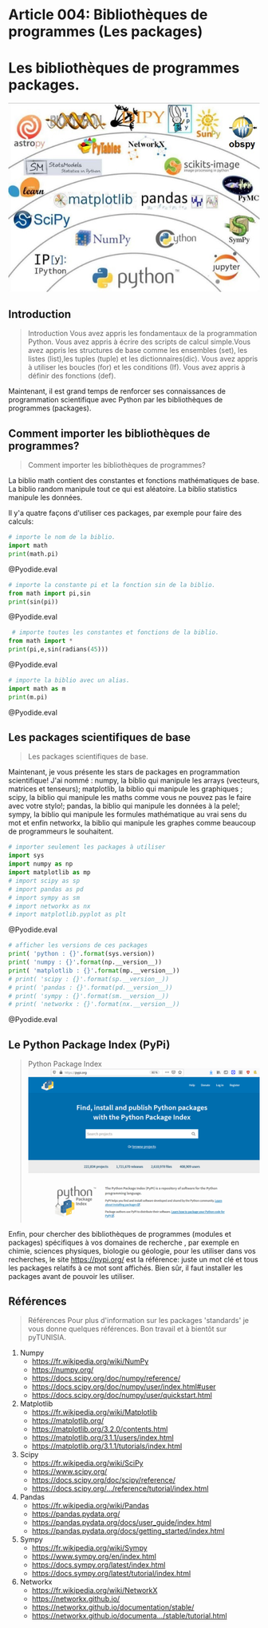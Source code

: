 <!--
author:   (c) riadh BEN NESSIB
email:    riadhbennessib@gmail.com
version:  0.1.0
language: fr
logo:     https://raw.githubusercontent.com/pyTUNISIA/home/master/images/py/ScientificPythonLogos02.jpg
comment:  pyTUNISIA: Programmation Scientifique avec python..
script:   https://pyodide-cdn2.iodide.io/v0.15.0/full/pyodide.js
mode:  Textbook
@onload
window.languagePluginUrl = 'https://pyodide-cdn2.iodide.io/v0.15.0/full/'
window.pyodide_ready = false;
window.pyodide_modules = new Set()
window.py_packages = ["matplotlib", "numpy"]
window.loadModules = function() {
  languagePluginLoader.then(() => {
    console.log("pyodide is ready")
    if (window.py_packages) {

      for( let i = 0; i < window.py_packages.length; i++ ) {
        window.pyodide_modules.add(window.py_packages[i])
      }

      pyodide.loadPackage(window.py_packages).then(() => {
        console.log("all packages loaded")
        window.pyodide_ready = true;
      });
    }
    else {
      window.pyodide_ready = true;
    }
  })
}

window.loadModules()

@end


@Pyodide.eval: @Pyodide.eval_(@uid)

@Pyodide.eval_
<script>

function initPlot() {
try {

pyodide.runPython(`
import io, base64

try:
  img_str_
except NameError:
  img_str_ = {}

def plot(fig, id="plot-@0"):
  buf = io.BytesIO()
  fig.savefig(buf, format='png')
  buf.seek(0)
  img_str_[id] = "data:image/png;base64," + base64.b64encode(buf.read()).decode('UTF-8')
`)
} catch (e) {}
}

function copyPlot() {
  if ( pyodide.globals.img_str_["plot-@0"] ) {
    document.getElementById("plot-@0").src = pyodide.globals.img_str_["plot-@0"]
    document.getElementById("plot-@0").parentElement.style = ""
  }
}

////////////////////////////////////////////////////

function runPython() {
  if (window.pyodide_ready) {
    pyodide.globals.print = (...e) => { e = e.slice(0,-1); console.log(...e) };
    setTimeout(() => {
      try {
        initPlot()

        let fin = pyodide.runPython(`@input`)
        if (fin) {
          console.log(fin)
        }
        copyPlot()
        send.lia("LIA: stop")
      } catch(e) {
        //window.py_packages = ["matplotlib"]
        let module = e.message.match(/ModuleNotFoundError: No module named '([^']+)/g)
        if (! module) {
          console.error(e)
          //let msg = e.message.match(/File "<unknown>", line (\d+)\n.*\n.*\n.*/g)
          //window.console.log(msg[0])
          send.lia("LIA: stop")
        }
        else if (module.length != 0) {
          module = module[0].split("'")[1]
          if (window.pyodide_modules.has(module)) {
            console.error(e)
            send.lia("LIA: stop")
          } else {
            console.debug("downloading module =>", module)
            window.py_packages = [ module ]
            window.pyodide_ready = false
            window.loadModules()
            runPython()
          }
        }
        else {
          console.error(e)

          send.lia("LIA: stop")
        }
      }
    }, 100)
  } else {
    setTimeout(runPython, 234)
  }
}

runPython()

"LIA: wait";
</script>

<div id="pyplotdiv" style="display:none"><img id="plot-@0" /></div>

<script>
try {
if ( pyodide.globals.img_str_["plot-@0"] )
  document.getElementById("plot-@0").src = pyodide.globals.img_str_["plot-@0"]
  document.getElementById("plot-@0").parentElement.style = ""
} catch(e) {}

</script>

@end

-->

# Article 004: Bibliothèques de programmes (Les packages)

# Les bibliothèques de programmes packages.

![](https://raw.githubusercontent.com/pyTUNISIA/home/master/images/py/ScientificPythonLogos02.jpg)<!--
style = "width: 400px;
        Height:300px;
        display: flex;
        align-items: center;
        justify-content: center;
        border: 5px solid;
         // filter: grayscale(100%);"
-->
## Introduction
> Introduction
Vous avez appris les fondamentaux de la programmation Python. Vous avez appris à écrire des scripts de calcul simple.Vous avez appris les structures de base comme les ensembles (set), les listes (list),les tuples (tuple) et les dictionnaires(dic). Vous avez appris à utiliser les boucles (for) et les conditions (If). Vous avez appris à définir des fonctions (def).

Maintenant, il est grand temps de renforcer ses connaissances de programmation scientifique avec Python par les bibliothèques de programmes (packages).

## Comment importer les bibliothèques de programmes?
> Comment importer les bibliothèques de programmes?

La biblio math contient des constantes et fonctions mathématiques de base. La biblio random manipule tout ce qui est aléatoire. La biblio statistics manipule les données.

Il y'a quatre façons d'utiliser ces packages, par exemple pour faire des calculs:

```python
# importe le nom de la biblio.
import math       
print(math.pi)

```
@Pyodide.eval

```python
# importe la constante pi et la fonction sin de la biblio.
from math import pi,sin 
print(sin(pi))

```
@Pyodide.eval

```python
 # importe toutes les constantes et fonctions de la biblio.
from math import * 
print(pi,e,sin(radians(45))) 

```
@Pyodide.eval

```python
# importe la biblio avec un alias.
import math as m    
print(m.pi)

```
@Pyodide.eval

## Les packages scientifiques de base
> Les packages scientifiques de base.

Maintenant, je vous présente les stars de packages en programmation scientifique! J'ai nommé : numpy, la biblio qui manipule les arrays (vecteurs, matrices et tenseurs); matplotlib, la biblio qui manipule les graphiques ; scipy, la biblio qui manipule les maths comme vous ne pouvez pas le faire avec votre stylo!; pandas, la biblio qui manipule les données à la pele!; sympy, la biblio qui manipule les formules mathématique au vrai sens du mot et enfin networkx, la biblio qui manipule les graphes comme beaucoup de programmeurs le souhaitent.

```python
# importer seulement les packages à utiliser
import sys
import numpy as np
import matplotlib as mp
# import scipy as sp
# import pandas as pd
# import sympy as sm
# import networkx as nx
# import matplotlib.pyplot as plt

```
@Pyodide.eval

```python
# afficher les versions de ces packages
print( 'python : {}'.format(sys.version))
print( 'numpy : {}'.format(np.__version__))
print( 'matplotlib : {}'.format(mp.__version__))
# print( 'scipy : {}'.format(sp.__version__))
# print( 'pandas : {}'.format(pd.__version__))
# print( 'sympy : {}'.format(sm.__version__))
# print( 'networkx : {}'.format(nx.__version__))

```
@Pyodide.eval

## Le Python Package Index (PyPi)
>  Python Package Index
![](https://raw.githubusercontent.com/pyTUNISIA/home/master/images/py/PyPi.PNG)<!--
style = "width: 400px;
        Height:200px;
        display: flex;
        align-items: center;
        justify-content: center;
        border: 5px solid;
         // filter: grayscale(100%);"
-->

Enfin, pour chercher des bibliothèques de programmes (modules et packages) spécifiques à vos domaines de recherche , par exemple en chimie, sciences physiques, biologie ou géologie, pour les utiliser dans vos recherches, le site https://pypi.org/ est la référence: juste un mot clé et tous les packages relatifs à ce mot sont affichés. Bien sûr, il faut installer les packages avant de pouvoir les utiliser.

## Références
> Références
Pour plus d'information sur les packages 'standards' je vous donne quelques références.
Bon travail et à bientôt sur pyTUNISIA.


1.  Numpy
    * https://fr.wikipedia.org/wiki/NumPy
    * https://numpy.org/
    * https://docs.scipy.org/doc/numpy/reference/
    * https://docs.scipy.org/doc/numpy/user/index.html#user
    * https://docs.scipy.org/doc/numpy/user/quickstart.html
2.  Matplotlib
    * https://fr.wikipedia.org/wiki/Matplotlib
    * https://matplotlib.org/
    * https://matplotlib.org/3.2.0/contents.html
    * https://matplotlib.org/3.1.1/users/index.html
    * https://matplotlib.org/3.1.1/tutorials/index.html
3.  Scipy
    * https://fr.wikipedia.org/wiki/SciPy
    * https://www.scipy.org/
    * https://docs.scipy.org/doc/scipy/reference/
    * https://docs.scipy.org/.../reference/tutorial/index.html
4.  Pandas
    * https://fr.wikipedia.org/wiki/Pandas
    * https://pandas.pydata.org/
    * https://pandas.pydata.org/docs/user_guide/index.html
    * https://pandas.pydata.org/docs/getting_started/index.html
5.  Sympy
    * https://fr.wikipedia.org/wiki/Sympy
    * https://www.sympy.org/en/index.html
    * https://docs.sympy.org/latest/index.html
    * https://docs.sympy.org/latest/tutorial/index.html
6.  Networkx
    * https://fr.wikipedia.org/wiki/NetworkX
    * https://networkx.github.io/
    * https://networkx.github.io/documentation/stable/
    * https://networkx.github.io/documenta.../stable/tutorial.html
